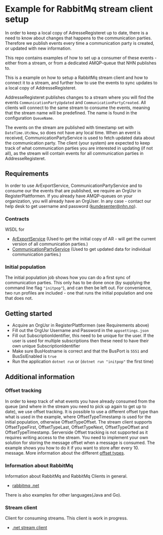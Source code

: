 # Example for RabbitMq stream client setup
In order to keep a local copy of AdresseRegisteret up to date, there is a need to know about changes that happens to the communication parties. 
Therefore we publish events every time a communication party is created, or updated with new information. 

This repo contains examples of how to set up a consumer of these events - either from a stream, or from a dedicated AMQP-queue that NHN publishes to. 

This is a example on how to setup a RabbitMq stream client and how to connect it to a stream, and further how to use the events to sync updates to a local copy of AddresseRegisteret.

AddresseRegisteret publishes changes to a stream where you will find the events `CommunicationPartyUpdated` and `CommunicationPartyCreated`. 
All clients will connect to the same stream to consume the events, meaning that the stream name will be predefined.
The name is found in the configuration `QueueName`. 

The events on the stream are published with timestamp set with `DateTime.UtcNow`, so does not have any local time. 
When an event is received, CommunicationPartyService is used to fetch updated data about the communication party. 
The client (your system) are expected to keep track of what communication parties you are interested in updating (if not all), as the stream will contain events for all communication parties in AddresseRegisteret.

## Requirements
In order to use ArExportService, CommunicationPartyService and to consume our the events that are published, we require an OrgUsr in RegisterPlattformen.
If you already have AMQP-queues on your organization, you will already have an OrgUser. In any case - contact our help desk to get username and password (kundesenter@nhn.no). 

### Contracts
WSDL for 
* [ArExportService](https://ws-web.test.nhn.no/v1/ARExport) (Used to get the initial copy of AR - will get the current version of all communication parties.)
* [CommunicationPartyService](https://ws-web.test.nhn.no/v1/AR) (Used to get updated data for individual communication parties.)

### Initial population
The initial population job shows how you can do a first sync of communication parties. This only has to be done once (by supplying the command line flag `"initpop"`), and can then be left out.
For convenience, two run profiles are included - one that runs the initial population and one that does not.

## Getting started
* Acquire an OrgUsr in RegisterPlattformen (see Requirements above)
* Fill out the OrgUsr Username and Password in the `appsettings.json`
* Fill out SubscriptionIdentifier, this need to be unique for the user. If the user is used for multiple subscriptions then these need to have their own unique SubscriptionIdentifier 
* Make sure BusHostname is correct and that the BusPort is `5551` and BusSslEnabled is `true`
* Run the application `dotnet run` or (`dotnet run "initpop"` the first time) 


## Additional information
### Offset tracking
In order to keep track of what events you have already consumed from the queue (and where in the stream you need to pick up again to get up to date), we use offset tracking. 
It is possible to use a different offset type than what is used in the example, where OffsetTypeTimestamp is used for the initial population, otherwise OffsetTypeOffset.
The stream client supports OffsetTypeFirst, OffsetTypeLast, OffsetTypeNext, OffsetTypeOffset and OffsetTypeTimestamp.
Serverside Offset tracking is not supported as it requires writing access to the stream.
You need to implement your own solution for storing the message offset when a message is consumed. The example shows you how to do it if you want to store after every 10. message.
More information about the different [offset types](https://github.com/rabbitmq/rabbitmq-stream-dotnet-client#offset-types).

### Information about RabbitMq
Information about RabbitMq and RabbitMq Clients in general. 
* [rabbitmq .net](https://www.rabbitmq.com/dotnet.html)

There is also examples for other languages(Java and Go).

### Stream client
Client for consuming streams. This client is work in progress.
* [.net stream client](https://github.com/rabbitmq/rabbitmq-stream-dotnet-client)


